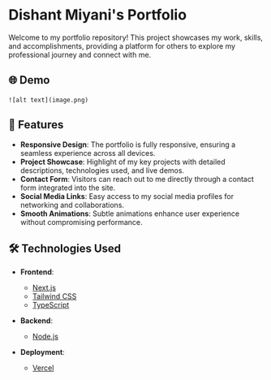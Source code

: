 # Dishant Miyani's Portfolio

Welcome to my portfolio repository! This project showcases my work, skills, and accomplishments, providing a platform for others to explore my professional journey and connect with me.

## 🌐 Demo 
    ![alt text](image.png)

## 🚀 Features

- **Responsive Design**: The portfolio is fully responsive, ensuring a seamless experience across all devices.
- **Project Showcase**: Highlight of my key projects with detailed descriptions, technologies used, and live demos.
- **Contact Form**: Visitors can reach out to me directly through a contact form integrated into the site.
- **Social Media Links**: Easy access to my social media profiles for networking and collaborations.
- **Smooth Animations**: Subtle animations enhance user experience without compromising performance.

## 🛠️ Technologies Used

- **Frontend**: 
  - [Next.js](https://nextjs.org/)
  - [Tailwind CSS](https://tailwindcss.com/)
  - [TypeScript](https://www.typescriptlang.org/)
  
- **Backend**:
  - [Node.js](https://nodejs.org/)

- **Deployment**:
  - [Vercel](https://vercel.com/)

